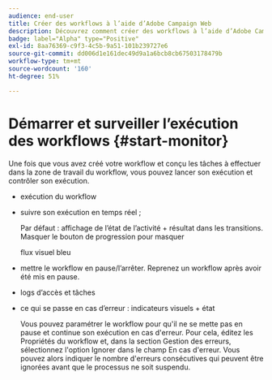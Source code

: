 ```yaml
---
audience: end-user
title: Créer des workflows à l’aide d’Adobe Campaign Web
description: Découvrez comment créer des workflows à l’aide d’Adobe Campaign Web.
badge: label="Alpha" type="Positive"
exl-id: 8aa76369-c9f3-4c5b-9a51-101b239727e6
source-git-commit: dd006d1e161dec49d9a1a6bcb8cb67503178479b
workflow-type: tm+mt
source-wordcount: '160'
ht-degree: 51%

---
```


# Démarrer et surveiller l’exécution des workflows {#start-monitor}

Une fois que vous avez créé votre workflow et conçu les tâches à effectuer dans la zone de travail du workflow, vous pouvez lancer son exécution et contrôler son exécution.

* exécution du workflow

* suivre son exécution en temps réel ;

   Par défaut : affichage de l’état de l’activité + résultat dans les transitions. Masquer le bouton de progression pour masquer

   flux visuel bleu

* mettre le workflow en pause/l’arrêter. Reprenez un workflow après avoir été mis en pause.

* logs d’accès et tâches

* ce qui se passe en cas d’erreur : indicateurs visuels + état

   <!--to reformulate-->Vous pouvez paramétrer le workflow pour qu&#39;il ne se mette pas en pause et continue son exécution en cas d&#39;erreur. Pour cela, éditez les Propriétés du workflow et, dans la section Gestion des erreurs, sélectionnez l&#39;option Ignorer dans le champ En cas d&#39;erreur. Vous pouvez alors indiquer le nombre d&#39;erreurs consécutives qui peuvent être ignorées avant que le processus ne soit suspendu.